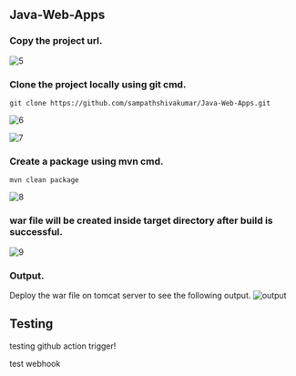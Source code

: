 ## Java-Web-Apps ##

###  Copy the project url.
![5](https://github.com/sampathshivakumar/Java-Web-Apps/assets/119833411/bd17e123-23b4-4a52-ab89-684a66842b31)

### Clone the project locally using git cmd.
```
git clone https://github.com/sampathshivakumar/Java-Web-Apps.git

```
![6](https://github.com/sampathshivakumar/Java-Web-Apps/assets/119833411/af35d48c-5f1a-4967-9b02-05422ab4a4db)

![7](https://github.com/sampathshivakumar/Java-Web-Apps/assets/119833411/64ae9228-19f5-488e-aacf-cf6adcbf0972)

### Create a package using mvn cmd.
```
mvn clean package 

``` 
![8](https://github.com/sampathshivakumar/Java-Web-Apps/assets/119833411/b05d6ac7-5146-4e94-8ff4-5f7a7039b2c6)

### war file will be created inside target directory after build is successful.
![9](https://github.com/sampathshivakumar/Java-Web-Apps/assets/119833411/be0ebc4c-42e6-4523-9dec-2e533baa2163)

### Output.
Deploy the war file on tomcat server to see the following output.
![output](https://github.com/sampathshivakumar/Java-Web-Apps/assets/119833411/41905126-b51d-4b86-b62b-580c87aeaadf)

## Testing
testing github action trigger!

test webhook
